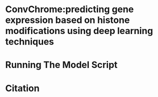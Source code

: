 # ConvChrome:predicting gene expression based on histone modifications using deep learning techniques 
# Running The Model Script

# Citation
